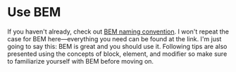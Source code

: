 # Use BEM

If you haven't already, check out [BEM naming convention]. I won't repeat the case for BEM here—everything you need can be found at the link. I'm just going to say this: BEM is great and you should use it. Following tips are also presented using the concepts of block, element, and modifier so make sure to familiarize yourself with BEM before moving on.

[BEM naming convention]: http://getbem.com/
